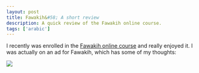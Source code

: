 ```yaml
---
layout: post
title: Fawakih&#58; A short review
description: A quick review of the Fawakih online course.
tags: ['arabic']
---
```


I recently was enrolled in the [Fawakih online course](https://fawakih.org/) and really enjoyed it. I was actually on an ad for Fawakih, which has some of my thoughts:

<img src="{{ site.blog_url }}/assets/images/fawakih.png"/>
